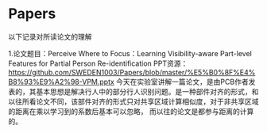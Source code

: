 # Papers
以下记录对所读论文的理解

1.论文题目：Perceive Where to Focus：Learning Visibility-aware Part-level Features for Partial Person Re-identification
PPT资源：https://github.com/SWEDEN1003/Papers/blob/master/%E5%B0%8F%E4%B8%93%E9%A2%98-VPM.pptx
今天在实验室讲解一篇论文，是由PCB作者发表的，其基本思想是解决行人中的部分行人识别问题。是一种部件对齐的形式，和以往所看论文不同，该部件对齐的形式只对共享区域计算相似度，对于非共享区域的距离在乘以学习到的系数后基本可以忽略， 而以往的论文是都参与距离的计算的。
